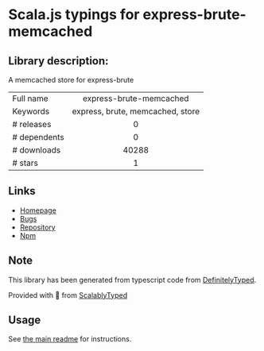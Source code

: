 
# Scala.js typings for express-brute-memcached


## Library description:
A memcached store for express-brute

|                    |                 |
| ------------------ | :-------------: |
| Full name          | express-brute-memcached |
| Keywords           | express, brute, memcached, store |
| # releases         | 0 |
| # dependents       | 0 |
| # downloads        | 40288 |
| # stars            | 1 |

## Links
- [Homepage](https://github.com/AdamPflug/express-brute-memcached)
- [Bugs](https://github.com/AdamPflug/express-brute-memcached/issues)
- [Repository](https://github.com/AdamPflug/express-brute-memcached)
- [Npm](https://www.npmjs.com/package/express-brute-memcached)
    


## Note
This library has been generated from typescript code from [DefinitelyTyped](https://definitelytyped.org).

Provided with :purple_heart: from [ScalablyTyped](https://github.com/oyvindberg/ScalablyTyped)

## Usage
See [the main readme](../../readme.md) for instructions.


